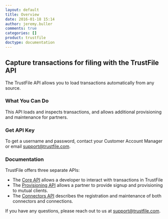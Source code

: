 ```yaml
---
layout: default
title: Overview
date: 2016-01-18 15:14
author: jeremy.buller
comments: true
categories: []
product: trustfile
doctype: documentation
---
```

<h2>Capture transactions for filing with the TrustFile API</h2>
The TrustFile API allows you to load transactions automatically from any source.
<h3>What You Can Do</h3>
This API loads and inspects transactions, and allows additional provisioning and maintenance for partners.
<h3>Get API Key</h3>
To get a username and password, contact your Customer Account Manager or email <a href="mailto:support@trustfile.com">support@trustfile.com</a>.
<h3>Documentation</h3>
TrustFile offers three separate APIs:
<ul>
	<li>The <a href="/trustfile/api-reference/core/v3">Core API</a> allows a developer to interact with transactions in TrustFile</li>
	<li>The <a href="/trustfile/api-reference/provisioning/v3">Provisioning API</a> allows a partner to provide signup and provisioning to mutual clients.</li>
	<li>The <a href="/trustfile/api-reference/connector-management/v3">Connectors API</a> describes the registration and maintenance of both connectors and connections.</li>
</ul>
If you have any questions, please reach out to us at <a href="mailto:support@trustfile.com">support@trustfile.com</a>.
